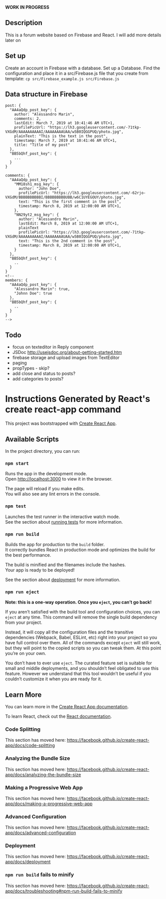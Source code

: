 
**WORK IN PROGRESS**

## Description
This is a forum website based on Firebase and React. I will add more details later on

## Set up
Create an account in Firebase with a database. Set up a Database. Find the configuration and place it in a src/Firebase.js file that you create from template:
```cp src/Firebase_example.js src/Firebase.js```

## Data structure in Firebase
```
post: {
  "AA4aQdp_post_key": {
    author: "Alessandro Marin",
    comments: 2,
    lastEdit: March 7, 2019 at 10:41:46 AM UTC+1,
    profilePicUrl: "https://lh3.googleusercontent.com/-71tkp-VXGdM/AAAAAAAAAAI/AAAAAAAAUAA/w5B0IQGGPUQ/photo.jpg",
    plainText: "This is the text in the post",
    timestamp: March 7, 2019 at 10:41:46 AM UTC+1,
    title: "Title of my post"
  },
  "BB5bQhf_post_key": {
    ...
  }
}

comments: {
  "AA4aQdp_post_key": {
    "MM18sh1_msg_key": {
      author: "John Doe",
      profilePicUrl: "https://lh3.googleusercontent.com/-62rjo-VXGdM/BBBBBBBBBBI/BBBBBBBBBUBB/w6C1UYEGOUY/photo.jpg",
      text: "This is the first comment in the post",
      timestamp: March 8, 2019 at 12:00:00 AM UTC+1,
    },
    "NN29yt2_msg_key": {
      author: "Alessandro Marin",
      lastEdit: March 8, 2019 at 12:00:00 AM UTC+1,
      plainText
      profilePicUrl: "https://lh3.googleusercontent.com/-71tkp-VXGdM/AAAAAAAAAAI/AAAAAAAAUAA/w5B0IQGGPUQ/photo.jpg",
      text: "This is the 2nd comment in the post",
      timestamp: March 8, 2019 at 12:00:00 AM UTC+1,
    }
  },
  "BB5bQhf_post_key": {
    ..
  }
}
<!--
members: {
  "AA4aQdp_post_key": {
    "Alessandro Marin": true,
    "Johnn Doe": true
  },
  "BB5bQhf_post_key": {
    ..
  }
}
-->

```

## Todo
* focus on texteditor in Reply component
* JSDoc http://usejsdoc.org/about-getting-started.htm
* firebase storage and upload images from TextEditor
* paging
* propTypes - skip?
* add close and status to posts?
* add categories to posts?

# Instructions Generated by React's create react-app command

This project was bootstrapped with [Create React App](https://github.com/facebook/create-react-app).

## Available Scripts

In the project directory, you can run:

### `npm start`

Runs the app in the development mode.<br>
Open [http://localhost:3000](http://localhost:3000) to view it in the browser.

The page will reload if you make edits.<br>
You will also see any lint errors in the console.

### `npm test`

Launches the test runner in the interactive watch mode.<br>
See the section about [running tests](https://facebook.github.io/create-react-app/docs/running-tests) for more information.

### `npm run build`

Builds the app for production to the `build` folder.<br>
It correctly bundles React in production mode and optimizes the build for the best performance.

The build is minified and the filenames include the hashes.<br>
Your app is ready to be deployed!

See the section about [deployment](https://facebook.github.io/create-react-app/docs/deployment) for more information.

### `npm run eject`

**Note: this is a one-way operation. Once you `eject`, you can’t go back!**

If you aren’t satisfied with the build tool and configuration choices, you can `eject` at any time. This command will remove the single build dependency from your project.

Instead, it will copy all the configuration files and the transitive dependencies (Webpack, Babel, ESLint, etc) right into your project so you have full control over them. All of the commands except `eject` will still work, but they will point to the copied scripts so you can tweak them. At this point you’re on your own.

You don’t have to ever use `eject`. The curated feature set is suitable for small and middle deployments, and you shouldn’t feel obligated to use this feature. However we understand that this tool wouldn’t be useful if you couldn’t customize it when you are ready for it.

## Learn More

You can learn more in the [Create React App documentation](https://facebook.github.io/create-react-app/docs/getting-started).

To learn React, check out the [React documentation](https://reactjs.org/).

### Code Splitting

This section has moved here: https://facebook.github.io/create-react-app/docs/code-splitting

### Analyzing the Bundle Size

This section has moved here: https://facebook.github.io/create-react-app/docs/analyzing-the-bundle-size

### Making a Progressive Web App

This section has moved here: https://facebook.github.io/create-react-app/docs/making-a-progressive-web-app

### Advanced Configuration

This section has moved here: https://facebook.github.io/create-react-app/docs/advanced-configuration

### Deployment

This section has moved here: https://facebook.github.io/create-react-app/docs/deployment

### `npm run build` fails to minify

This section has moved here: https://facebook.github.io/create-react-app/docs/troubleshooting#npm-run-build-fails-to-minify
